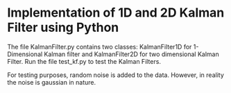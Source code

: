 # Implementation of 1D and 2D Kalman Filter using Python

The file KalmanFilter.py contains two classes: KalmanFilter1D for 1-Dimensional Kalman filter and KalmanFilter2D for two dimensional Kalman Filter. Run the file test_kf.py to test the Kalman Filters. 

For testing purposes, random noise is added to the data. However, in reality the noise is gaussian in nature.